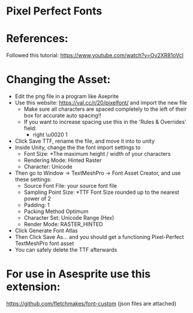 # Pixel Perfect Fonts

# References:
Followed this tutorial:
https://www.youtube.com/watch?v=Ov2XR81oVcI

# Changing the Asset:
- Edit the png file in a program like Aseprite
- Use this website: https://yal.cc/r/20/pixelfont/ and import the new file
    - Make sure all characters are spaced completely to the left of their box for accurate auto spacing!!
    - If you want to increase spacing use this in the 'Rules & Overrides' field: 
        - right \u0020 1
- Click Save TTF, rename the file, and move it into to unity
- Inside Unity, change the the font import settings to
    - Font Size: *The maximum height / width of your characters
    - Rendering Mode: Hinted Raster
    - Character: Unicode
- Then go to Window -> TextMeshPro -> Font Asset Creator, and use these settings:
    - Source Font File: your source font file
    - Sampling Point Size: *TTF Font Size rounded up to the nearest power of 2
    - Padding: 1
    - Packing Method Optimum
    - Character Set: Unicode Range (Hex)
    - Render Mode: RASTER_HINTED
- Click Generate Font Atlas
- Then Click Save As... and you should get a functioning Pixel-Perfect TextMeshPro font asset
- You can safely delete the TTF afterwards

# For use in Asesprite use this extension:
https://github.com/fletchmakes/font-custom
(json files are attached)